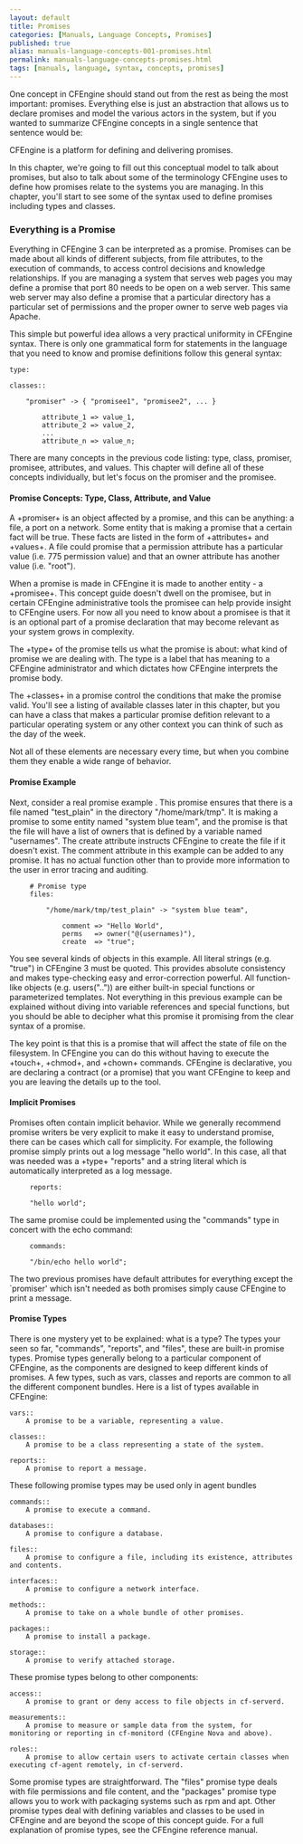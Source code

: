 ```yaml
---
layout: default
title: Promises
categories: [Manuals, Language Concepts, Promises]
published: true
alias: manuals-language-concepts-001-promises.html
permalink: manuals-language-concepts-promises.html
tags: [manuals, language, syntax, concepts, promises]
---
```



One concept in CFEngine should stand out from the rest as being the most important: promises. Everything else is just an abstraction that allows us to declare promises and model the various actors in the system, but if you wanted to summarize CFEngine concepts in a single sentence that sentence would be:

CFEngine is a platform for defining and delivering promises.

In this chapter, we're going to fill out this conceptual model to talk about promises, but also to talk about some of the terminology CFEngine uses to define how promises relate to the systems you are managing.  In this chapter, you'll start to see some of the syntax used to define promises including types and classes.

### Everything is a Promise

Everything in CFEngine 3 can be interpreted as a promise. Promises can be made about all kinds of different subjects, from file attributes, to the execution of commands, to access control decisions and knowledge relationships.   If you are managing a system that serves web pages you may define a promise that port 80 needs to be open on a web server.   This same web server may also define a promise that a particular directory has a particular set of permissions and the proper owner to serve web pages via Apache.  

This simple but powerful idea allows a very practical uniformity in CFEngine syntax. There is only one grammatical form for statements in the language that you need to know and promise definitions follow this general syntax:

    type:
     
    classes::
     
        "promiser" -> { "promisee1", "promisee2", ... }
     
            attribute_1 => value_1,
            attribute_2 => value_2,
            ...
            attribute_n => value_n;

There are many concepts in the previous code listing: type, class, promiser, promisee, attributes, and values.   This chapter will define all of these concepts individually, but let's focus on the promiser and the promisee.

#### Promise Concepts: Type, Class, Attribute, and Value

A +promiser+ is an object affected by a promise, and this can be anything: a file, a port on a network.   Some entity that is making a promise that a certain fact will be true.   These facts are listed in the form of +attributes+ and +values+.  A file could promise that a permission attribute has a particular value (i.e. 775 permission value) and that an owner attribute has another value (i.e. "root").

When a promise is made in CFEngine it is made to another entity - a +promisee+.  This concept guide doesn't dwell on the promisee, but in certain CFEngine administrative tools the promisee can help provide insight to CFEngine users.  For now all you need to know about a promisee is that it is an optional part of a promise declaration that may become relevant as your system grows in complexity.

The +type+ of the promise tells us what the promise is about: what kind of promise we are dealing with.   The type is a label that has meaning to a CFEngine administrator and which dictates how CFEngine interprets the promise body.

The +classes+ in a promise control the conditions that make the promise valid.   You'll see a listing of available classes later in this chapter, but you can have a class that makes a particular promise defition relevant to a particular operating system or any other context you can think of such as the day of the week. 

Not all of these elements are necessary every time, but when you combine them they enable a wide range of behavior.

#### Promise Example

Next, consider a real promise example .   This promise ensures that there is a file named "test_plain" in the directory "/home/mark/tmp".   It is making a promise to some entity named "system blue team", and the promise is that the file will have a list of owners that is defined by a variable named "usernames".  The create attribute instructs CFEngine to create the file if it doesn't exist.  The comment attribute in this example can be added to any promise.  It has no actual function other than to provide more information to the user in error tracing and auditing.

```cf3
     # Promise type
     files:
     
         "/home/mark/tmp/test_plain" -> "system blue team",
     
             comment => "Hello World",
             perms   => owner("@(usernames)"),
             create  => "true";
```

You see several kinds of objects in this example. All literal strings (e.g. "true") in CFEngine 3 must be quoted. This provides absolute consistency and makes type-checking easy and error-correction powerful. All function-like objects (e.g. users("..")) are either built-in special functions or parameterized templates. Not everything in this previous example can be explained without diving into variable references and special functions, but you should be able to decipher what this promise it promising from the clear syntax of a promise.

The key point is that this is a promise that will affect the state of file on the filesystem.   In CFEngine you can do this without having to execute the +touch+, +chmod+, and +chown+ commands.  CFEngine is declarative, you are declaring a contract (or a promise) that you want CFEngine to keep and you are leaving the details up to the tool.

#### Implicit Promises

Promises often contain implicit behavior.   While we generally recommend promise writers be very explicit to make it easy to understand promise, there can be cases which call for simplicity.   For example, the following promise simply prints out a log message "hello world".   In this case, all that was needed was a +type+ "reports" and a string literal which is automatically interpreted as a log message.

```cf3
     reports:
     
     "hello world";
```

The same promise could be implemented using the "commands" type in concert with the echo command:

````cf3
     commands:
     
     "/bin/echo hello world";
````

The two previous promises have default attributes for everything except the `promiser' which isn't needed as both promises simply cause CFEngine to print a message.

#### Promise Types

There is one mystery yet to be explained: what is a type?  The types your seen so far, "commands", "reports", and "files", these are built-in promise types. Promise types generally belong to a particular component of CFEngine, as the components are designed to keep different kinds of promises. A few types, such as vars, classes and reports are common to all the different component bundles.   Here is a list of types available in CFEngine:

    vars::
        A promise to be a variable, representing a value. 

    classes::
        A promise to be a class representing a state of the system. 

    reports::
        A promise to report a message.

These following promise types may be used only in agent bundles

    commands::
        A promise to execute a command. 

    databases::
        A promise to configure a database. 

    files::
        A promise to configure a file, including its existence, attributes and contents. 

    interfaces::
        A promise to configure a network interface. 

    methods::
        A promise to take on a whole bundle of other promises. 

    packages::
        A promise to install a package. 

    storage::
        A promise to verify attached storage.

These promise types belong to other components:

    access::
        A promise to grant or deny access to file objects in cf-serverd. 

    measurements::
        A promise to measure or sample data from the system, for monitoring or reporting in cf-monitord (CFEngine Nova and above). 

    roles::
        A promise to allow certain users to activate certain classes when executing cf-agent remotely, in cf-serverd. 

Some promise types are straightforward.  The "files" promise type deals with file permissions and file content, and the "packages" promise type allows you to work with packaging systems such as rpm and apt.  Other promise types deal with defining variables and classes to be used in CFEngine and are beyond the scope of this concept guide.  For a full explanation of promise types, see the CFEngine reference manual.
